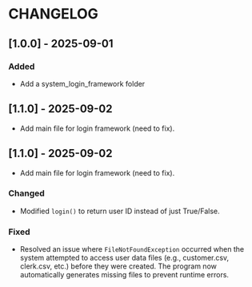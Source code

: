 # CHANGELOG
## [1.0.0] - 2025-09-01
### Added
- Add a system_login_framework folder
## [1.1.0] - 2025-09-02
- Add main file for login framework (need to fix).
## [1.1.0] - 2025-09-02
- Add main file for login framework (need to fix).

### Changed
- Modified `login()` to return user ID instead of just True/False.
### Fixed
- Resolved an issue where `FileNotFoundException` occurred when the system attempted to access user data files (e.g., customer.csv, clerk.csv, etc.) before they were created. The program now automatically generates missing files to prevent runtime errors.